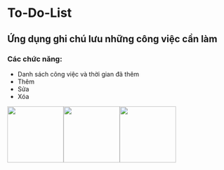 # To-Do-List
## Ứng dụng ghi chú lưu những công việc cần làm
### Các chức năng:
- Danh sách công việc và thời gian đã thêm
- Thêm
- Sửa 
- Xóa 

<img src="https://user-images.githubusercontent.com/56188558/217191312-5379c585-a739-4133-80c6-00e4f4299bec.png" width="128"/><img src="https://user-images.githubusercontent.com/56188558/217191332-32eae57e-9fdd-4fc1-b444-8778fe65aa89.png" width="128"/><img src="https://user-images.githubusercontent.com/56188558/217191358-0029e145-b9c2-4875-8123-9fa75da3f87d.png" width="128"/>

